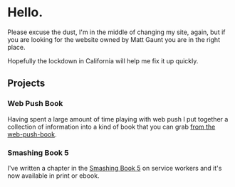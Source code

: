 # Hello.

Please excuse the dust, I'm in the middle of changing my site, again, but
if you are looking for the website owned by Matt Gaunt you are in the right
place.

Hopefully the lockdown in California will help me fix it up quickly.

## Projects

### Web Push Book

Having spent a large amount of time playing with web push I put together a collection of information into a kind of book that you can grab [from the web-push-book](https://web-push-book.gauntface.com/).

### Smashing Book 5

I've written a chapter in the [Smashing Book 5](https://shop.smashingmagazine.com/products/smashing-book-5-real-life-responsive-web-design) on service workers and it's now available in print or ebook.